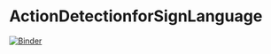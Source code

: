# ActionDetectionforSignLanguage

[![Binder](https://mybinder.org/badge_logo.svg)](https://mybinder.org/v2/gh/Elagasamel/ActionDetectionforSignLanguage/DIRIGER)
 
